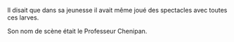 Il disait que dans sa jeunesse il avait même joué des spectacles avec toutes ces larves.

Son nom de scène était le Professeur Chenipan.
